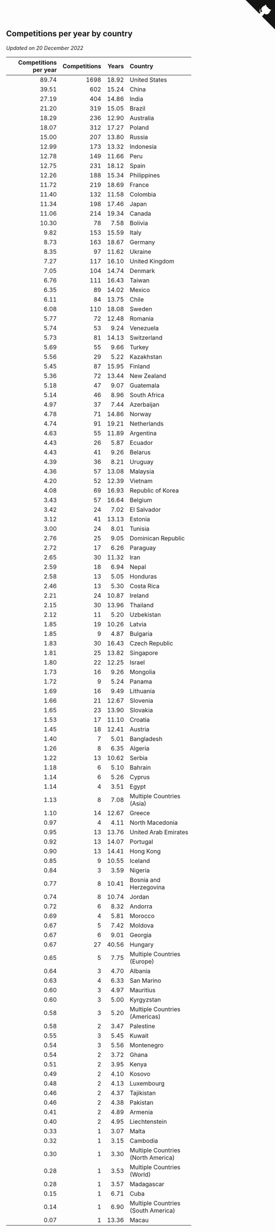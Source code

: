 ## Competitions per year by country

*Updated on 20 December 2022*

| Competitions per year | Competitions | Years | Country |
| ---: | ---: | ---: | :--- |
| 89.74 | 1698 | 18.92 | United States |
| 39.51 | 602 | 15.24 | China |
| 27.19 | 404 | 14.86 | India |
| 21.20 | 319 | 15.05 | Brazil |
| 18.29 | 236 | 12.90 | Australia |
| 18.07 | 312 | 17.27 | Poland |
| 15.00 | 207 | 13.80 | Russia |
| 12.99 | 173 | 13.32 | Indonesia |
| 12.78 | 149 | 11.66 | Peru |
| 12.75 | 231 | 18.12 | Spain |
| 12.26 | 188 | 15.34 | Philippines |
| 11.72 | 219 | 18.69 | France |
| 11.40 | 132 | 11.58 | Colombia |
| 11.34 | 198 | 17.46 | Japan |
| 11.06 | 214 | 19.34 | Canada |
| 10.30 | 78 | 7.58 | Bolivia |
| 9.82 | 153 | 15.59 | Italy |
| 8.73 | 163 | 18.67 | Germany |
| 8.35 | 97 | 11.62 | Ukraine |
| 7.27 | 117 | 16.10 | United Kingdom |
| 7.05 | 104 | 14.74 | Denmark |
| 6.76 | 111 | 16.43 | Taiwan |
| 6.35 | 89 | 14.02 | Mexico |
| 6.11 | 84 | 13.75 | Chile |
| 6.08 | 110 | 18.08 | Sweden |
| 5.77 | 72 | 12.48 | Romania |
| 5.74 | 53 | 9.24 | Venezuela |
| 5.73 | 81 | 14.13 | Switzerland |
| 5.69 | 55 | 9.66 | Turkey |
| 5.56 | 29 | 5.22 | Kazakhstan |
| 5.45 | 87 | 15.95 | Finland |
| 5.36 | 72 | 13.44 | New Zealand |
| 5.18 | 47 | 9.07 | Guatemala |
| 5.14 | 46 | 8.96 | South Africa |
| 4.97 | 37 | 7.44 | Azerbaijan |
| 4.78 | 71 | 14.86 | Norway |
| 4.74 | 91 | 19.21 | Netherlands |
| 4.63 | 55 | 11.89 | Argentina |
| 4.43 | 26 | 5.87 | Ecuador |
| 4.43 | 41 | 9.26 | Belarus |
| 4.39 | 36 | 8.21 | Uruguay |
| 4.36 | 57 | 13.08 | Malaysia |
| 4.20 | 52 | 12.39 | Vietnam |
| 4.08 | 69 | 16.93 | Republic of Korea |
| 3.43 | 57 | 16.64 | Belgium |
| 3.42 | 24 | 7.02 | El Salvador |
| 3.12 | 41 | 13.13 | Estonia |
| 3.00 | 24 | 8.01 | Tunisia |
| 2.76 | 25 | 9.05 | Dominican Republic |
| 2.72 | 17 | 6.26 | Paraguay |
| 2.65 | 30 | 11.32 | Iran |
| 2.59 | 18 | 6.94 | Nepal |
| 2.58 | 13 | 5.05 | Honduras |
| 2.46 | 13 | 5.30 | Costa Rica |
| 2.21 | 24 | 10.87 | Ireland |
| 2.15 | 30 | 13.96 | Thailand |
| 2.12 | 11 | 5.20 | Uzbekistan |
| 1.85 | 19 | 10.26 | Latvia |
| 1.85 | 9 | 4.87 | Bulgaria |
| 1.83 | 30 | 16.43 | Czech Republic |
| 1.81 | 25 | 13.82 | Singapore |
| 1.80 | 22 | 12.25 | Israel |
| 1.73 | 16 | 9.26 | Mongolia |
| 1.72 | 9 | 5.24 | Panama |
| 1.69 | 16 | 9.49 | Lithuania |
| 1.66 | 21 | 12.67 | Slovenia |
| 1.65 | 23 | 13.90 | Slovakia |
| 1.53 | 17 | 11.10 | Croatia |
| 1.45 | 18 | 12.41 | Austria |
| 1.40 | 7 | 5.01 | Bangladesh |
| 1.26 | 8 | 6.35 | Algeria |
| 1.22 | 13 | 10.62 | Serbia |
| 1.18 | 6 | 5.10 | Bahrain |
| 1.14 | 6 | 5.26 | Cyprus |
| 1.14 | 4 | 3.51 | Egypt |
| 1.13 | 8 | 7.08 | Multiple Countries (Asia) |
| 1.10 | 14 | 12.67 | Greece |
| 0.97 | 4 | 4.11 | North Macedonia |
| 0.95 | 13 | 13.76 | United Arab Emirates |
| 0.92 | 13 | 14.07 | Portugal |
| 0.90 | 13 | 14.41 | Hong Kong |
| 0.85 | 9 | 10.55 | Iceland |
| 0.84 | 3 | 3.59 | Nigeria |
| 0.77 | 8 | 10.41 | Bosnia and Herzegovina |
| 0.74 | 8 | 10.74 | Jordan |
| 0.72 | 6 | 8.32 | Andorra |
| 0.69 | 4 | 5.81 | Morocco |
| 0.67 | 5 | 7.42 | Moldova |
| 0.67 | 6 | 9.01 | Georgia |
| 0.67 | 27 | 40.56 | Hungary |
| 0.65 | 5 | 7.75 | Multiple Countries (Europe) |
| 0.64 | 3 | 4.70 | Albania |
| 0.63 | 4 | 6.33 | San Marino |
| 0.60 | 3 | 4.97 | Mauritius |
| 0.60 | 3 | 5.00 | Kyrgyzstan |
| 0.58 | 3 | 5.20 | Multiple Countries (Americas) |
| 0.58 | 2 | 3.47 | Palestine |
| 0.55 | 3 | 5.45 | Kuwait |
| 0.54 | 3 | 5.56 | Montenegro |
| 0.54 | 2 | 3.72 | Ghana |
| 0.51 | 2 | 3.95 | Kenya |
| 0.49 | 2 | 4.10 | Kosovo |
| 0.48 | 2 | 4.13 | Luxembourg |
| 0.46 | 2 | 4.37 | Tajikistan |
| 0.46 | 2 | 4.38 | Pakistan |
| 0.41 | 2 | 4.89 | Armenia |
| 0.40 | 2 | 4.95 | Liechtenstein |
| 0.33 | 1 | 3.07 | Malta |
| 0.32 | 1 | 3.15 | Cambodia |
| 0.30 | 1 | 3.30 | Multiple Countries (North America) |
| 0.28 | 1 | 3.53 | Multiple Countries (World) |
| 0.28 | 1 | 3.57 | Madagascar |
| 0.15 | 1 | 6.71 | Cuba |
| 0.14 | 1 | 6.90 | Multiple Countries (South America) |
| 0.07 | 1 | 13.36 | Macau |


<a href="https://github.com/jonatanklosko/wca_statistics" class="github-corner" aria-label="View source on Github"><svg width="80" height="80" viewBox="0 0 250 250" style="fill:#151513; color:#fff; position: absolute; top: 0; border: 0; right: 0;" aria-hidden="true"><path d="M0,0 L115,115 L130,115 L142,142 L250,250 L250,0 Z"></path><path d="M128.3,109.0 C113.8,99.7 119.0,89.6 119.0,89.6 C122.0,82.7 120.5,78.6 120.5,78.6 C119.2,72.0 123.4,76.3 123.4,76.3 C127.3,80.9 125.5,87.3 125.5,87.3 C122.9,97.6 130.6,101.9 134.4,103.2" fill="currentColor" style="transform-origin: 130px 106px;" class="octo-arm"></path><path d="M115.0,115.0 C114.9,115.1 118.7,116.5 119.8,115.4 L133.7,101.6 C136.9,99.2 139.9,98.4 142.2,98.6 C133.8,88.0 127.5,74.4 143.8,58.0 C148.5,53.4 154.0,51.2 159.7,51.0 C160.3,49.4 163.2,43.6 171.4,40.1 C171.4,40.1 176.1,42.5 178.8,56.2 C183.1,58.6 187.2,61.8 190.9,65.4 C194.5,69.0 197.7,73.2 200.1,77.6 C213.8,80.2 216.3,84.9 216.3,84.9 C212.7,93.1 206.9,96.0 205.4,96.6 C205.1,102.4 203.0,107.8 198.3,112.5 C181.9,128.9 168.3,122.5 157.7,114.1 C157.9,116.9 156.7,120.9 152.7,124.9 L141.0,136.5 C139.8,137.7 141.6,141.9 141.8,141.8 Z" fill="currentColor" class="octo-body"></path></svg></a><style>.github-corner:hover .octo-arm{animation:octocat-wave 560ms ease-in-out}@keyframes octocat-wave{0%,100%{transform:rotate(0)}20%,60%{transform:rotate(-25deg)}40%,80%{transform:rotate(10deg)}}@media (max-width:500px){.github-corner:hover .octo-arm{animation:none}.github-corner .octo-arm{animation:octocat-wave 560ms ease-in-out}}</style>

